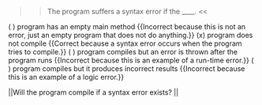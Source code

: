 >>The program suffers a syntax error if the ____. <<

( ) program has an empty main method {{Incorrect because this is not an error, just an empty program that does not do anything.}}
(x) program does not compile {{Correct because a syntax error occurs when the program tries to compile.}}
( ) program compiles but an error is thrown after the program runs {{Incorrect because this is an example of a run-time error.}}
( ) program compiles but it produces incorrect results {{Incorrect because this is an example of a logic error.}}

||Will the program compile if a syntax error exists? ||

